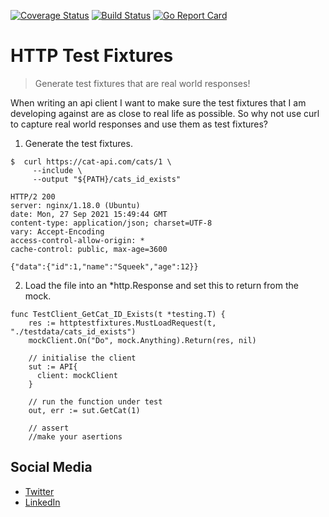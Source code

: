 [![Coverage Status](https://coveralls.io/repos/github/johnmackenzie91/httptestfixtures/badge.svg?branch=master)](https://coveralls.io/github/johnmackenzie91/httptestfixtures?branch=master)
[![Build Status](https://travis-ci.org/johnmackenzie91/httptestfixtures.svg?branch=master)](https://travis-ci.org/johnmackenzie91/httptestfixtures)
[![Go Report Card](https://goreportcard.com/badge/github.com/johnmackenzie91/httptestfixtures)](https://goreportcard.com/report/github.com/johnmackenzie91/httptestfixtures)

# HTTP Test Fixtures

> Generate test fixtures that are real world responses!

When writing an api client I want to make sure the test fixtures that I am developing against are as close to real life as possible.
So why not use curl to capture real world responses and use them as test fixtures?


1. Generate the test fixtures.
```shell
$  curl https://cat-api.com/cats/1 \
     --include \
     --output "${PATH}/cats_id_exists"
     
HTTP/2 200 
server: nginx/1.18.0 (Ubuntu)
date: Mon, 27 Sep 2021 15:49:44 GMT
content-type: application/json; charset=UTF-8
vary: Accept-Encoding
access-control-allow-origin: *
cache-control: public, max-age=3600

{"data":{"id":1,"name":"Squeek","age":12}}
```

2. Load the file into an *http.Response and set this to return from the mock.
```shell
func TestClient_GetCat_ID_Exists(t *testing.T) {
    res := httptestfixtures.MustLoadRequest(t, "./testdata/cats_id_exists")
    mockClient.On("Do", mock.Anything).Return(res, nil)
  
    // initialise the client
    sut := API{
      client: mockClient
    }
    
    // run the function under test
    out, err := sut.GetCat(1)
    
    // assert
    //make your asertions
```

## Social Media

* [Twitter](https://twitter.com/JohnnMackk)
* [LinkedIn](https://www.linkedin.com/in/john-mackenzie-web-developer/)